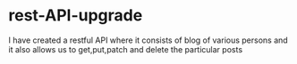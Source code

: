 # rest-API-upgrade
I have created a restful API where it consists of blog of various persons and it also allows us to get,put,patch and delete the particular posts 
